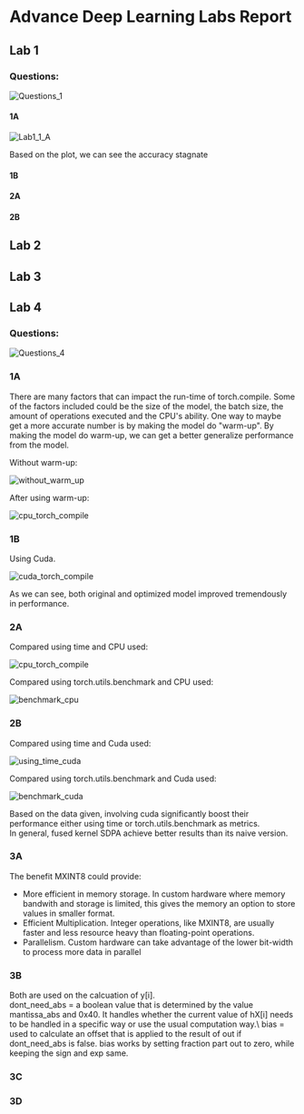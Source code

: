 # Advance Deep Learning Labs Report

## Lab 1
### Questions:

![Questions_1](https://github.com/user-attachments/assets/94784592-a155-4b27-9c9e-40dfbbe4fc1f)

#### 1A
![Lab1_1_A](https://github.com/user-attachments/assets/92947434-fc5d-4aa5-a22b-3fb3e20ec7db)

Based on the plot, we can see the accuracy stagnate 


#### 1B
#### 2A
#### 2B



## Lab 2
## Lab 3

## Lab 4
### Questions:
![Questions_4](https://github.com/user-attachments/assets/e1402b90-ebeb-4ef5-8f93-83a4f8daad96)

### 1A
There are many factors that can impact the run-time of torch.compile. Some of the factors included could be the size of the model, 
the batch size, the amount of operations executed and the CPU's ability. One way to maybe get a more accurate number is by making the model
do "warm-up". By making the model do warm-up, we can get a better generalize performance from the model.

Without warm-up:

![without_warm_up](https://github.com/user-attachments/assets/52053299-fcaa-48c3-b143-3d9846b4660b)


After using warm-up:

![cpu_torch_compile](https://github.com/user-attachments/assets/897f0a4a-0cf3-44d0-a959-03f961f6d974)


### 1B
Using Cuda.

![cuda_torch_compile](https://github.com/user-attachments/assets/75c1c69a-5419-4a7b-9f75-d11a9fe4aa96)

As we can see, both original and optimized model improved tremendously in performance.

### 2A
Compared using time and CPU used:

![cpu_torch_compile](https://github.com/user-attachments/assets/d1d048ab-f705-4bfe-91ea-69801113e231)

Compared using torch.utils.benchmark and CPU used:

![benchmark_cpu](https://github.com/user-attachments/assets/f2dc9ac5-a231-433a-bc48-eead065df747)


### 2B

Compared using time and Cuda used:

![using_time_cuda](https://github.com/user-attachments/assets/25cff6a8-6e48-4b08-a40d-db376ad2fa4f)

Compared using torch.utils.benchmark and Cuda used:

![benchmark_cuda](https://github.com/user-attachments/assets/d45ea59d-9ade-4022-8cd7-e9fcd1ecf5db)

Based on the data given, involving cuda significantly boost their performance either using time or torch.utils.benchmark as metrics.\
In general, fused kernel SDPA achieve better results than its naive version.

### 3A

The benefit MXINT8 could provide:
* More efficient in memory storage. In custom hardware where memory bandwith and storage is limited, this gives the memory an option
to store values in smaller format.
* Efficient Multiplication. Integer operations, like MXINT8, are usually faster and less resource heavy than floating-point operations.
* Parallelism. Custom hardware can take advantage of the lower bit-width to process more data in parallel


### 3B

Both are used on the calcuation of y[i].\
dont_need_abs = a boolean value that is determined by the value mantissa_abs and 0x40. It handles whether the current value of hX[i]
                needs to be handled in a specific way or use the usual computation way.\ 
bias = used to calculate an offset that is applied to the result of out if dont_need_abs is false. bias works by setting fraction part out to zero, while           keeping the sign and exp same.  

### 3C
### 3D







